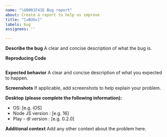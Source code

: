 ```yaml
---
name: "\U0001F41E Bug report"
about: Create a report to help us improve
title: "[=BUG=]"
labels: bug
assignees: ''

---
```


**Describe the bug**
A clear and concise description of what the bug is.

**Reproducing Code**
```js

```

**Expected behavior**
A clear and concise description of what you expected to happen.

**Screenshots**
If applicable, add screenshots to help explain your problem.

**Desktop (please complete the following information):**
 - OS: [e.g. iOS]
 - Node JS version : [e.g. 16]
 - Play - dl version : [e.g. 0.2.0]

**Additional context**
Add any other context about the problem here.
